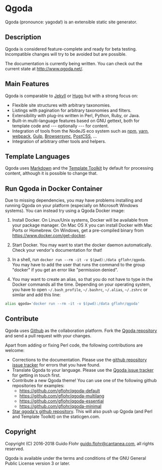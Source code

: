 # Qgoda

Qgoda (pronounce: yagoda!) is an extensible static site generator.

## Description

Qgoda is considered feature-complete and ready for beta testing.
Incompatible changes will try to be avoided but are possible.

The documentation is currently being written.  You can check out the
current state at http://www.qgoda.net/.

## Main Features

Qgoda is comparable to [Jekyll](https://jekyllrb.com/) 
or [Hugo](https://gohugo.io/) but with a strong focus on:

- Flexible site structures with arbitrary taxonomies.
- Listings with pagination for arbitrary taxonomies and filters.
- Extensibility with plug-ins written in Perl, Python, Ruby,
  or Java.
- Built-in multi-language features based on GNU gettext, both
  for template code and --- optionally --- for content.
- Integration of tools from the NodeJS eco system such as
  [npm](https://www.npmjs.com/), [yarn](https://yarnpkg.com/),
  [webpack](https://webpack.js.org/), [Gulp](https://gulpjs.com/),
  [Browsersync](https://www.browsersync.io/), [PostCSS](http://postcss.org/),
  ...
- Integration of arbitrary other tools and helpers.

## Template Languages

Qgoda uses [Markdown](https://daringfireball.net/projects/markdown/syntax)
and the [Template Toolkit](http://www.template-toolkit.org/) by default for
processing content, although it is possible to change that.

## Run Qgoda in Docker Container

Due to missing dependencies, you may have problems installing and running
Qgoda on your platform (especially on Microsoft Windows systems).  You can
instead try using a Qgoda Docker image:

1. Install Docker.  On Linux/Unix systems, Docker will be available from
your package manager.  On Mac OS X you can install Docker with Mac Ports
or Homebrew.  On Windows, get a pre-compiled binary from
https://www.docker.com/get-docker.

2. Start Docker.  You may want to start the docker daemon automatically.
Check your vendor's documentation for that!

3. In a shell, run `docker run --rm -it -v $(pwd):/data gflohr/qgoda`.  
You may have to add the user that runs the command to the group "docker"
if you get an error like "permission denied".

4. You may want to create an alias, so that you do not have to type in
the Docker commands all the time.  Depending on your operating system,
you have to open `~/.bash_profile`, `~/.bashrc`, `~/.alias`, `~/.zshrc`
or similar and add this line:

```bash
alias qgoda='docker run --rm -it -v $(pwd):/data gflohr/qgoda'
```

## Contribute

Qgoda uses [Github](https://github.com/) as the collaboration platform.
Fork the [Qgoda repository](https://github.com/gflohr/qgoda) and send
a pull request with your changes.

Apart from adding or fixing Perl code, the following contributions are
welcome:

* Corrections to the documentation.  Please use the
[github repository issue tracker](https://github.com/gflohr/qgoda-site/issues)
for errors that you have found.
* Translate Qgoda to your language.  Please use the [Qgoda issue
tracker](https://github.com/gflohr/qgoda/issues) for getting in
touch first.
* Contribute a new Qgoda theme!  You can use one of the following
github repositories for examples:
    * https://github.com/gflohr/qgoda-default
    * https://github.com/gflohr/qgoda-multilang
    * https://github.com/gflohr/qgoda-essential
    * https://github.com/gflohr/qgoda-minimal
* [Star qgoda's github repository](https://github.com/gflohr/qgoda/stargazers).  This will also push up
Qgoda (and Perl and Template Toolkit) on the staticgen.com.

## Copyright

Copyright (C) 2016-2018 Guido Flohr <guido.flohr@cantanea.com>, all
rights reserved.

Qgoda is available under the terms and conditions of the GNU General
Public License version 3 or later.
